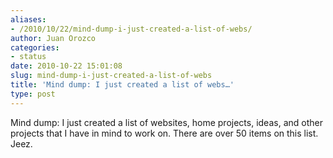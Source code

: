 ```yaml
---
aliases:
- /2010/10/22/mind-dump-i-just-created-a-list-of-webs/
author: Juan Orozco
categories:
- status
date: 2010-10-22 15:01:08
slug: mind-dump-i-just-created-a-list-of-webs
title: 'Mind dump: I just created a list of webs…'
type: post
---
```


Mind dump: I just created a list of websites, home projects, ideas, and other projects that I have in mind to work on. There are over 50 items on this list. Jeez.